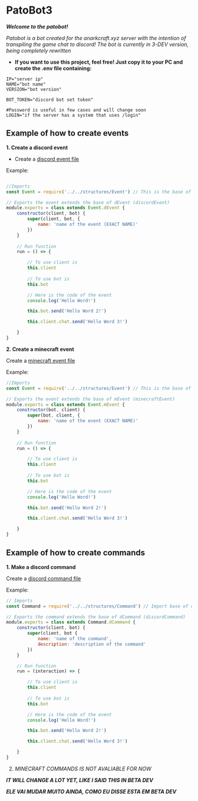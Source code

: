 # PatoBot3
 
***Welcome to the patobot!***

*Patobot is a bot created for the anarkcraft.xyz server
with the intention of transpiling the game chat to discord!
The bot is currently in 3-DEV version, being completely rewritten*

- **If you want to use this project, feel free!
Just copy it to your PC and create the .env file containing:**

```env
IP="server ip"
NAME="bot name"
VERSION="bot version"

BOT_TOKEN="discord bot set token"

#Password is useful in few cases and will change soon
LOGIN="if the server has a system that uses /login"
```

## Example of how to create events

**1. Create a discord event**

- Create a [discord event file](src/events/discord/)

Example:

```js

//Imports
const Event = require('../../structures/Event') // This is the base of event

// Exports the event extends the base of dEvent (discordEvent)
module.exports = class extends Event.dEvent {
    constructor(client, bot) {
        super(client, bot, {
            name: 'name of the event (EXACT NAME)'
        })
    }
    
    // Run function
    run = () => {

        // To use client is
        this.client
        
        // To use bot is
        this.bot

        // Here is the code of the event
        console.log('Hello Word!')

        this.bot.send('Hello Word 2!') 

        this.client.chat.send('Hello Word 3!')

    }
}
```

**2. Create a minecraft event**

Create a [minecraft event file](src/events/minecraft/)

Example:

```js
//Imports
const Event = require('../../structures/Event') // This is the base of event

// Exports the event extends the base of mEvent (minecraftEvent)
module.exports = class extends Event.mEvent {
    constructor(bot, client) {
        super(bot, client, {
            name: 'name of the event (EXACT NAME)'
        })
    }
    
    // Run function
    run = () => {

        // To use client is
        this.client
        
        // To use bot is
        this.bot

        // Here is the code of the event
        console.log('Hello Word!')

        this.bot.send('Hello Word 2!') 

        this.client.chat.send('Hello Word 3!')

    }
}

```
## Example of how to create commands

**1. Make a discord command**

Create a [discord command file](/src//commands/discord/)

Example:

```js
// Imports
const Command = require('../../structures/Command') // Import base of commands

// Exports the command extends the base of dCommand (discordCommand)
module.exports = class extends Command.dCommand { 
    constructor(client, bot) {
        super(client, bot {
            name: 'name of the command',
            description: 'description of the command'
        })
    }

    // Run function
    run = (interaction) => {

        // To use client is
        this.client
        
        // To use bot is
        this.bot

        // Here is the code of the event
        console.log('Hello Word!')

        this.bot.send('Hello Word 2!') 

        this.client.chat.send('Hello Word 3!')

    }
}
```

2. *MINECRAFT COMMANDS IS NOT AVALIABLE FOR NOW*


***IT WILL CHANGE A LOT YET, LIKE I SAID THIS IN BETA DEV***

***ELE VAI MUDAR MUITO AINDA, COMO EU DISSE ESTA EM BETA DEV***